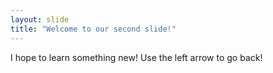 ```yaml
---
layout: slide
title: "Welcome to our second slide!"
---
```

I hope to learn something new!
Use the left arrow to go back!
